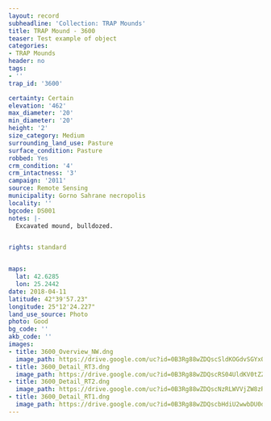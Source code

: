 ```yaml
---
layout: record
subheadline: 'Collection: TRAP Mounds'
title: TRAP Mound - 3600
teaser: Test example of object
categories:
- TRAP Mounds
header: no
tags:
- ''
trap_id: '3600'

certainty: Certain
elevation: '462'
max_diameter: '20'
min_diameter: '20'
height: '2'
size_category: Medium
surrounding_land_use: Pasture
surface_condition: Pasture
robbed: Yes
crm_condition: '4'
crm_intactness: '3'
campaign: '2011'
source: Remote Sensing
municipality: Gorno Sahrane necropolis
locality: ''
bgcode: DS001
notes: |-
  Excavated mound, bulldozed.


rights: standard


maps:
  lat: 42.6285
  lon: 25.2442
date: 2018-04-11
latitude: 42°39'57.23"
longitude: 25°12'24.227"
land_use_source: Photo
photo: Good
bg_code: ''
akb_code: ''
images:
- title: 3600_Overview_NW.dng
  image_path: https://drive.google.com/uc?id=0B3Rg88wZDQscSldKOGdvSGYxQ0U
- title: 3600_Detail_RT3.dng
  image_path: https://drive.google.com/uc?id=0B3Rg88wZDQscRS04UldKV0tZZFU
- title: 3600_Detail_RT2.dng
  image_path: https://drive.google.com/uc?id=0B3Rg88wZDQscNzRLWVVjZW8zR2s
- title: 3600_Detail_RT1.dng
  image_path: https://drive.google.com/uc?id=0B3Rg88wZDQscbHdiU2wwbDU0d3c
---
```

